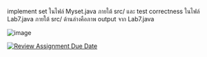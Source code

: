 implement set ในไฟล์ Myset.java ภายใต้ src/ และ test correctness ในไฟล์ Lab7.java ภายใต้ src/ ด้านล่างคือภาพ output จาก Lab7.java

![image](https://github.com/261200-2566-2/lab07-group8/assets/110963945/f687827d-dce8-43c0-8791-add9a6f181d3)

[![Review Assignment Due Date](https://classroom.github.com/assets/deadline-readme-button-24ddc0f5d75046c5622901739e7c5dd533143b0c8e959d652212380cedb1ea36.svg)](https://classroom.github.com/a/eIJV2lKN)
